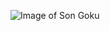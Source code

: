 ![Image of Son Goku](https://estaticos.muyinteresante.es/media/cache/760x570_thumb/uploads/images/pyr/5cd405db5cafe829df48e212/funimation-1.jpg)
